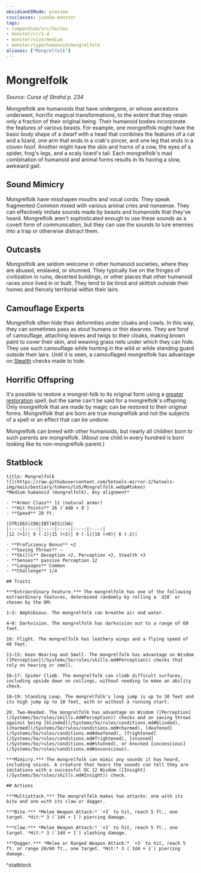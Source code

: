 ```yaml
---
obsidianUIMode: preview
cssclasses: json5e-monster
tags:
- compendium/src/5e/cos
- monster/cr/1-4
- monster/size/medium
- monster/type/humanoid/mongrelfolk
aliases: ["Mongrelfolk"]
---
```

# Mongrelfolk
*Source: Curse of Strahd p. 234*  

Mongrelfolk are humanoids that have undergone, or whose ancestors underwent, horrific magical transformations, to the extent that they retain only a fraction of their original being. Their humanoid bodies incorporate the features of various beasts. For example, one mongrelfolk might have the basic body shape of a dwarf with a head that combines the features of a cat and a lizard, one arm that ends in a crab's pincer, and one leg that ends in a cloven hoof. Another might have the skin and horns of a cow, the eyes of a spider, frog's legs, and a scaly lizard's tail. Each mongrelfolk's mad combination of humanoid and animal forms results in its having a slow, awkward gait.

## Sound Mimicry

Mongrelfolk have misshapen mouths and vocal cords. They speak fragmented Common mixed with various animal cries and nonsense. They can effectively imitate sounds made by beasts and humanoids that they've heard. Mongrelfolk aren't sophisticated enough to use these sounds as a covert form of communication, but they can use the sounds to lure enemies into a trap or otherwise distract them.

## Outcasts

Mongrelfolk are seldom welcome in other humanoid societies, where they are abused, enslaved, or shunned. They typically live on the fringes of civilization in ruins, deserted buildings, or other places that other humanoid races once lived in or built. They tend to be timid and skittish outside their homes and fiercely territorial within their lairs.

## Camouflage Experts

Mongrelfolk often hide their deformities under cloaks and cowls. In this way, they can sometimes pass as stout humans or thin dwarves. They are fond of camouflage, attaching leaves and twigs to their cloaks, making brown paint to cover their skin, and weaving grass nets under which they can hide. They use such camouflage while hunting in the wild or while standing guard outside their lairs. Until it is seen, a camouflaged mongrelfolk has advantage on [Stealth](/Systems/5e/rules/skills.md#Stealth) checks made to hide.

## Horrific Offspring

It's possible to restore a mongrel-folk to its original form using a [greater restoration](/Systems/5e/spells/greater-restoration.md) spell, but the same can't be said for a mongrelfolk's offspring. Only mongrelfolk that are made by magic can be restored to their original forms. Mongrelfolk that are born are true mongrelfolk and not the subjects of a spell or an effect that can be undone.

Mongrelfolk can breed with other humanoids, but nearly all children born to such parents are mongrelfolk. (About one child in every hundred is born looking like its non-mongrelfolk parent.)

## Statblock

```ad-statblock
title: Mongrelfolk
![](https://raw.githubusercontent.com/5etools-mirror-2/5etools-img/main/bestiary/tokens/CoS/Mongrelfolk.webp#token)
*Medium humanoid (mongrelfolk), Any alignment*

- **Armor Class** 11 (natural armor)
- **Hit Points** 26 (`4d8 + 8`)
- **Speed** 20 ft.

|STR|DEX|CON|INT|WIS|CHA|
|:---:|:---:|:---:|:---:|:---:|:---:|
|12 (+1)| 9 (-1)|15 (+2)| 9 (-1)|10 (+0)| 6 (-2)|

- **Proficiency Bonus** +2
- **Saving Throws** ⏤
- **Skills** Deception +2, Perception +2, Stealth +3
- **Senses** passive Perception 12
- **Languages** Common
- **Challenge** 1/4

## Traits

***Extraordinary Feature.*** The mongrelfolk has one of the following extraordinary features, determined randomly by rolling a `d20` or chosen by the DM:

1–3: Amphibious. The mongrelfolk can breathe air and water.

4–9: Darkvision. The mongrelfolk has darkvision out to a range of 60 feet.

10: Flight. The mongrelfolk has leathery wings and a flying speed of 40 feet.

11–15: Keen Hearing and Smell. The mongrelfolk has advantage on Wisdom ([Perception](/Systems/5e/rules/skills.md#Perception)) checks that rely on hearing or smell.

16–17: Spider Climb. The mongrelfolk can climb difficult surfaces, including upside down on ceilings, without needing to make an ability check.

18–19: Standing Leap. The mongrelfolk's long jump is up to 20 feet and its high jump up to 10 feet, with or without a running start.

20: Two-Headed. The mongrelfolk has advantage on Wisdom ([Perception](/Systems/5e/rules/skills.md#Perception)) checks and on saving throws against being [blinded](/Systems/5e/rules/conditions.md#blinded), [charmed](/Systems/5e/rules/conditions.md#charmed), [deafened](/Systems/5e/rules/conditions.md#deafened), [frightened](/Systems/5e/rules/conditions.md#frightened), [stunned](/Systems/5e/rules/conditions.md#stunned), or knocked [unconscious](/Systems/5e/rules/conditions.md#unconscious).

***Mimicry.*** The mongrelfolk can mimic any sounds it has heard, including voices. A creature that hears the sounds can tell they are imitations with a successful DC 12 Wisdom ([Insight](/Systems/5e/rules/skills.md#Insight)) check.

## Actions

***Multiattack.*** The mongrelfolk makes two attacks: one with its bite and one with its claw or dagger.

***Bite.*** *Melee Weapon Attack:* `+3` to hit, reach 5 ft., one target. *Hit:* 3 (`1d4 + 1`) piercing damage.

***Claw.*** *Melee Weapon Attack:* `+3` to hit, reach 5 ft., one target. *Hit:* 3 (`1d4 + 1`) slashing damage.

***Dagger.*** *Melee or Ranged Weapon Attack:* `+3` to hit, reach 5 ft. or range 20/60 ft., one target. *Hit:* 3 (`1d4 + 1`) piercing damage.
```
^statblock